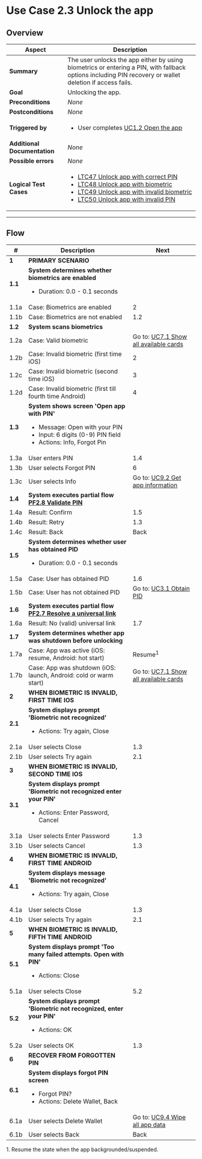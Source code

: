 # Use Case 2.3 Unlock the app

## Overview

| Aspect                       | Description                                                                                                                                                                                                                                                                                                                   |
|------------------------------|-------------------------------------------------------------------------------------------------------------------------------------------------------------------------------------------------------------------------------------------------------------------------------------------------------------------------------|
| **Summary**                  | The user unlocks the app either by using biometrics or entering a PIN, with fallback options including PIN recovery or wallet deletion if access fails.                                                                                                                                                                       |
| **Goal**                     | Unlocking the app.                                                                                                                                                                                                                                                                                                            |
| **Preconditions**            | *None*                                                                                                                                                                                                                                                                                                                        |
| **Postconditions**           | *None*                                                                                                                                                                                                                                                                                                                        |
| **Triggered by**             | <ul><li>User completes [UC1.2 Open the app](UC1.2_OpenTheApp.md)</li></ul>                                                                                                                                                                                                                                                    |
| **Additional Documentation** | *None*                                                                                                                                                                                                                                                                                                                        |
| **Possible errors**          | *None*                                                                                                                                                                                                                                                                      |
| **Logical Test Cases**       | <ul><li>[LTC47 Unlock app with correct PIN](../logical-test-cases.md#ltc76)</li><li>[LTC48 Unlock app with biometric](../logical-test-cases.md#ltc77)</li><li>[LTC49 Unlock app with invalid biometric](../logical-test-cases.md#ltc49)</li><li>[LTC50 Unlock app with invalid PIN](../logical-test-cases.md#ltc50)</li></ul> |

---

## Flow

| #       | Description                                                                                                                                                        | Next                                                                    |
| ------- | ------------------------------------------------------------------------------------------------------------------------------------------------------------------ | ----------------------------------------------------------------------- |
| **1**   | **PRIMARY SCENARIO**                                                                                                                                               |                                                                         |
| **1.1** | **System determines whether biometrics are enabled**<ul><li>Duration: 0.0 - 0.1 seconds</li></ul>                                                                  |                                                                         |
| 1.1a    | Case: Biometrics are enabled                                                                                                                                       | 2                                                                       |
| 1.1b    | Case: Biometrics are not enabled                                                                                                                                   | 1.2                                                                     |
| **1.2** | **System scans biometrics**                                                                                                                                        |                                                                         |
| 1.2a    | Case: Valid biometric                                                                                                                                              | Go to: [UC7.1 Show all available cards](UC7.1_ShowAllAvailableCards.md) |
| 1.2b    | Case: Invalid biometric (first time iOS)                                                                                                                           | 2                                                                       |
| 1.2c    | Case: Invalid biometric (second time iOS)                                                                                                                          | 3                                                                       |
| 1.2d    | Case: Invalid biometric (first till fourth time Android)                                                                                                           | 4                                                                       |
| **1.3** | **System shows screen 'Open app with PIN'**<ul><li>Message: Open with your PIN</li><li>Input: 6 digits (0-9) PIN field</li><li>Actions: Info, Forgot Pin</li></ul> |                                                                         |
| 1.3a    | User enters PIN                                                                                                                                                    | 1.4                                                                     |
| 1.3b    | User selects Forgot PIN                                                                                                                                            | 6                                                                       |
| 1.3c    | User selects Info                                                                                                                                                  | Go to: [UC9.2 Get app information](UC9.2_GetAppInformation.md)          |
| **1.4** | **System executes partial flow [PF2.8 Validate PIN](../partial-flows/PF2.8_ValidatePin.md)**                                                                                      |                                                                         |
| 1.4a    | Result: Confirm                                                                                                                                                    | 1.5                                                                     |
| 1.4b    | Result: Retry                                                                                                                                                      | 1.3                                                                     |
| 1.4c    | Result: Back                                                                                                                                                       | Back                                                                    |
| **1.5** | **System determines whether user has obtained PID**<ul><li>Duration: 0.0 - 0.1 seconds</li></ul>                                                                   |                                                                         |
| 1.5a    | Case: User has obtained PID                                                                                                                                        | 1.6                                                                     |
| 1.5b    | Case: User has not obtained PID                                                                                                                                    | Go to: [UC3.1 Obtain PID](UC3.1_ObtainPidFromProvider.md)               |
| **1.6** | **System executes partial flow [PF2.7 Resolve a universal link](../partial-flows/PF2.7_ResolveUniversalLink.md)**                                                                 |                                                                         |
| 1.6a    | Result: No (valid) universal link                                                                                                                                  | 1.7                                                                     |
| **1.7** | **System determines whether app was shutdown before unlocking**                                                                                                    |                                                                         |
| 1.7a    | Case: App was active (iOS: resume, Android: hot start)                                                                                                             | Resume<sup>1</sup>                                                      |
| 1.7b    | Case: App was shutdown (iOS: launch, Android: cold or warm start)                                                                                                  | Go to: [UC7.1 Show all available cards](UC7.1_ShowAllAvailableCards.md) |
| **2**   | **WHEN BIOMETRIC IS INVALID, FIRST TIME IOS**                                                                                                                      |                                                                         |
| **2.1** | **System displays prompt 'Biometric not recognized'**<ul><li>Actions: Try again, Close</li></ul>                                                                   |                                                                         |
| 2.1a    | User selects Close                                                                                                                                                 | 1.3                                                                     |
| 2.1b    | User selects Try again                                                                                                                                             | 2.1                                                                     |
| **3**   | **WHEN BIOMETRIC IS INVALID, SECOND TIME IOS**                                                                                                                     |                                                                         |
| **3.1** | **System displays prompt 'Biometric not recognized enter your PIN'**<ul><li>Actions: Enter Password, Cancel</li></ul>                                              |                                                                         |
| 3.1a    | User selects Enter Password                                                                                                                                        | 1.3                                                                     |
| 3.1b    | User selects Cancel                                                                                                                                                | 1.3                                                                     |
| **4**   | **WHEN BIOMETRIC IS INVALID, FIRST TIME ANDROID**                                                                                                                  |                                                                         |
| **4.1** | **System displays message 'Biometric not recognized'**<ul><li>Actions: Try again, Close</li></ul>                                                                  |                                                                         |
| 4.1a    | User selects Close                                                                                                                                                 | 1.3                                                                     |
| 4.1b    | User selects Try again                                                                                                                                             | 2.1                                                                     |
| **5**   | **WHEN BIOMETRIC IS INVALID, FIFTH TIME ANDROID**                                                                                                                  |                                                                         |
| **5.1** | **System displays prompt 'Too many failed attempts. Open with PIN'**<ul><li>Actions: Close</li></ul>                                                               |                                                                         |
| 5.1a    | User selects Close                                                                                                                                                 | 5.2                                                                     |
| **5.2** | **System displays prompt 'Biometric not recognized, enter your PIN'**<ul><li>Actions: OK</li></ul>                                                                 |                                                                         |
| 5.2a    | User selects OK                                                                                                                                                    | 1.3                                                                     |
| **6**   | **RECOVER FROM FORGOTTEN PIN**                                                                                                                                     |                                                                         |
| **6.1** | **System displays forgot PIN screen**<ul><li>Forgot PIN?</li><li>Actions: Delete Wallet, Back</li></ul>                                                            |                                                                         |
| 6.1a    | User selects Delete Wallet                                                                                                                                         | Go to: [UC9.4 Wipe all app data](UC9.4_WipeAllAppData.md)               |
| 6.1b    | User selects Back                                                                                                                                                  | Back                                                                    |
<div class="table-notes">1. Resume the state when the app backgrounded/suspended.</div>